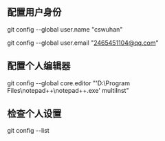 ## 配置用户身份

git config --global user.name "cswuhan"

git config --global user.email "2465451104@qq.com"

## 配置个人编辑器

git config --global core.editor "'D:\Program Files\notepad++\notepad++.exe' multiInst"

## 检查个人设置

git config --list